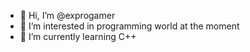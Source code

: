 - 👋 Hi, I’m @exprogamer
- 👀 I’m interested in programming world at the moment
- 🌱 I’m currently learning C++
